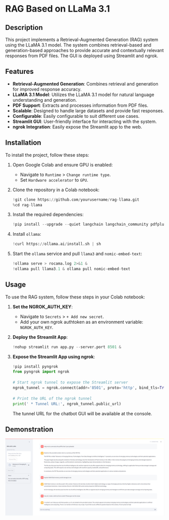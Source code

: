 # RAG Based on LLaMa 3.1

## Description
This project implements a Retrieval-Augmented Generation (RAG) system using the LLaMA 3.1 model. The system combines retrieval-based and generation-based approaches to provide accurate and contextually relevant responses from PDF files. The GUI is deployed using Streamlit and ngrok.

## Features
  - **Retrieval-Augmented Generation**: Combines retrieval and generation for improved response accuracy.
  - **LLaMA 3.1 Model**: Utilizes the LLaMA 3.1 model for natural language understanding and generation.
  - **PDF Support**: Extracts and processes information from PDF files.
  - **Scalable**: Designed to handle large datasets and provide fast responses.
  - **Configurable**: Easily configurable to suit different use cases.
  - **Streamlit GUI**: User-friendly interface for interacting with the system.
  - **ngrok Integration**: Easily expose the Streamlit app to the web.

## Installation
To install the project, follow these steps:

1. Open Google Colab and ensure GPU is enabled:
    - Navigate to `Runtime` > `Change runtime type`.
    - Set `Hardware accelerator` to `GPU`.

2. Clone the repository in a Colab notebook:
    ```python
    !git clone https://github.com/yourusername/rag-llama.git
    %cd rag-llama
    ```

3. Install the required dependencies:
    ```python
    !pip install --upgrade --quiet langchain langchain_community pdfplumber chromadb tqdm streamlit ollama pyngrok
    ```

4. Install `ollama`:
    ```python
    !curl https://ollama.ai/install.sh | sh
    ```

5. Start the `ollama` service and pull `llama3` and `nomic-embed-text`:
    ```python
    !ollama serve > rocama.log 2>&1 &
    !ollama pull llama3.1 & ollama pull nomic-embed-text
    ```

## Usage
To use the RAG system, follow these steps in your Colab notebook:

1. **Set the NGROK_AUTH_KEY**:
    - Navigate to `Secrets` > `+ Add new secret`.
    - Add your own ngrok authtoken as an environment variable: `NGROK_AUTH_KEY`.

2. **Deploy the Streamlit App**:
    ```python
    !nohup streamlit run app.py --server.port 8501 &
    ```

3. **Expose the Streamlit App using ngrok**:
    ```python
    !pip install pyngrok
    from pyngrok import ngrok

    # Start ngrok tunnel to expose the Streamlit server
    ngrok_tunnel = ngrok.connect(addr='8501', proto='http', bind_tls=True)

    # Print the URL of the ngrok tunnel
    print(' * Tunnel URL:', ngrok_tunnel.public_url)
    ```

    The tunnel URL for the chatbot GUI will be available at the console.

## Demonstration
![gui](./media/chatbot_gui.png)